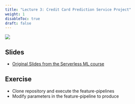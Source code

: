 ```yaml
---
title: "Lecture 3: Credit Card Prediction Service Project"
weight: 1
disableToc: true
draft: false
---
```


![](/ds23/images/credit_card_fraud1.webp)


## Slides 

- [Original Slides from the Serverless ML course](https://drive.google.com/file/d/1HgAKsHnOms1XCtl_KIEuELudTLtDkhxk/view)

## Exercise
- Clone repository and execute the feature-pipelines
- Modify parameters in the feature-pipeline to produce 